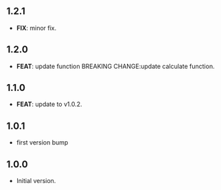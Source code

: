 ## 1.2.1

 - **FIX**: minor fix.

## 1.2.0

 - **FEAT**: update function BREAKING CHANGE:update calculate function.

## 1.1.0

 - **FEAT**: update to v1.0.2.

## 1.0.1

 - first version bump

## 1.0.0

- Initial version.
